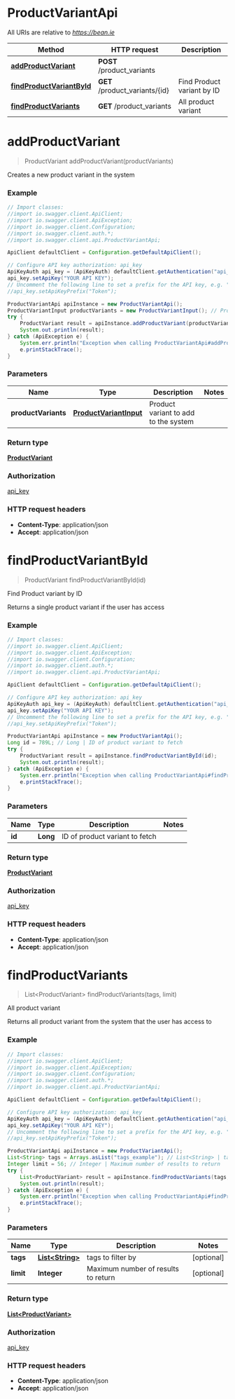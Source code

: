 # ProductVariantApi

All URIs are relative to *https://bean.ie*

Method | HTTP request | Description
------------- | ------------- | -------------
[**addProductVariant**](ProductVariantApi.md#addProductVariant) | **POST** /product_variants | 
[**findProductVariantById**](ProductVariantApi.md#findProductVariantById) | **GET** /product_variants/{id} | Find Product variant by ID
[**findProductVariants**](ProductVariantApi.md#findProductVariants) | **GET** /product_variants | All product variant


<a name="addProductVariant"></a>
# **addProductVariant**
> ProductVariant addProductVariant(productVariants)



Creates a new product variant in the system

### Example
```java
// Import classes:
//import io.swagger.client.ApiClient;
//import io.swagger.client.ApiException;
//import io.swagger.client.Configuration;
//import io.swagger.client.auth.*;
//import io.swagger.client.api.ProductVariantApi;

ApiClient defaultClient = Configuration.getDefaultApiClient();

// Configure API key authorization: api_key
ApiKeyAuth api_key = (ApiKeyAuth) defaultClient.getAuthentication("api_key");
api_key.setApiKey("YOUR API KEY");
// Uncomment the following line to set a prefix for the API key, e.g. "Token" (defaults to null)
//api_key.setApiKeyPrefix("Token");

ProductVariantApi apiInstance = new ProductVariantApi();
ProductVariantInput productVariants = new ProductVariantInput(); // ProductVariantInput | Product variant to add to the system
try {
    ProductVariant result = apiInstance.addProductVariant(productVariants);
    System.out.println(result);
} catch (ApiException e) {
    System.err.println("Exception when calling ProductVariantApi#addProductVariant");
    e.printStackTrace();
}
```

### Parameters

Name | Type | Description  | Notes
------------- | ------------- | ------------- | -------------
 **productVariants** | [**ProductVariantInput**](ProductVariantInput.md)| Product variant to add to the system |

### Return type

[**ProductVariant**](ProductVariant.md)

### Authorization

[api_key](../README.md#api_key)

### HTTP request headers

 - **Content-Type**: application/json
 - **Accept**: application/json

<a name="findProductVariantById"></a>
# **findProductVariantById**
> ProductVariant findProductVariantById(id)

Find Product variant by ID

Returns a single product variant if the user has access

### Example
```java
// Import classes:
//import io.swagger.client.ApiClient;
//import io.swagger.client.ApiException;
//import io.swagger.client.Configuration;
//import io.swagger.client.auth.*;
//import io.swagger.client.api.ProductVariantApi;

ApiClient defaultClient = Configuration.getDefaultApiClient();

// Configure API key authorization: api_key
ApiKeyAuth api_key = (ApiKeyAuth) defaultClient.getAuthentication("api_key");
api_key.setApiKey("YOUR API KEY");
// Uncomment the following line to set a prefix for the API key, e.g. "Token" (defaults to null)
//api_key.setApiKeyPrefix("Token");

ProductVariantApi apiInstance = new ProductVariantApi();
Long id = 789L; // Long | ID of product variant to fetch
try {
    ProductVariant result = apiInstance.findProductVariantById(id);
    System.out.println(result);
} catch (ApiException e) {
    System.err.println("Exception when calling ProductVariantApi#findProductVariantById");
    e.printStackTrace();
}
```

### Parameters

Name | Type | Description  | Notes
------------- | ------------- | ------------- | -------------
 **id** | **Long**| ID of product variant to fetch |

### Return type

[**ProductVariant**](ProductVariant.md)

### Authorization

[api_key](../README.md#api_key)

### HTTP request headers

 - **Content-Type**: application/json
 - **Accept**: application/json

<a name="findProductVariants"></a>
# **findProductVariants**
> List&lt;ProductVariant&gt; findProductVariants(tags, limit)

All product variant

Returns all product variant from the system that the user has access to

### Example
```java
// Import classes:
//import io.swagger.client.ApiClient;
//import io.swagger.client.ApiException;
//import io.swagger.client.Configuration;
//import io.swagger.client.auth.*;
//import io.swagger.client.api.ProductVariantApi;

ApiClient defaultClient = Configuration.getDefaultApiClient();

// Configure API key authorization: api_key
ApiKeyAuth api_key = (ApiKeyAuth) defaultClient.getAuthentication("api_key");
api_key.setApiKey("YOUR API KEY");
// Uncomment the following line to set a prefix for the API key, e.g. "Token" (defaults to null)
//api_key.setApiKeyPrefix("Token");

ProductVariantApi apiInstance = new ProductVariantApi();
List<String> tags = Arrays.asList("tags_example"); // List<String> | tags to filter by
Integer limit = 56; // Integer | Maximum number of results to return
try {
    List<ProductVariant> result = apiInstance.findProductVariants(tags, limit);
    System.out.println(result);
} catch (ApiException e) {
    System.err.println("Exception when calling ProductVariantApi#findProductVariants");
    e.printStackTrace();
}
```

### Parameters

Name | Type | Description  | Notes
------------- | ------------- | ------------- | -------------
 **tags** | [**List&lt;String&gt;**](String.md)| tags to filter by | [optional]
 **limit** | **Integer**| Maximum number of results to return | [optional]

### Return type

[**List&lt;ProductVariant&gt;**](ProductVariant.md)

### Authorization

[api_key](../README.md#api_key)

### HTTP request headers

 - **Content-Type**: application/json
 - **Accept**: application/json

